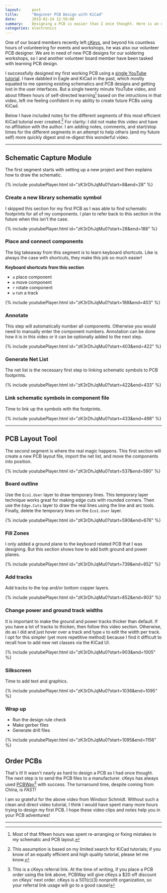 ```yaml
---
layout:     post
title:      "Beginner PCB Design with KiCad"
date:       2019-02-24 12:59:00
summary:    Designing a PCB is easier than I once thought. Here is an outline of the video guide that I followed to successfully design my first PCB.
categories: electronics
---
```


One of our board members recently left [cKeys](https://ckeys.org), and beyond his countless hours of volunteering for events and workshops, he was also our volunteer PCB designer. We are in need of new PCB designs for our soldering workshops, so I and another volunteer board member have been tasked with learning PCB design.

I successfully designed my first working PCB using a [single YouTube tutorial](https://youtu.be/zK3rDhJqMu0). I have dabbled in Eagle and KiCad in the past, which mostly equated to me opening existing schematics and PCB designs and getting lost in the user interfaces. But a single twenty minute YouTube video, and about fifteen hours of self-directed learning[^1] based on the intructions in that video, left me feeling confident in my ability to create future PCBs using KiCad.

Below I have included notes for the different segments of this most efficient KiCad tutorial ever created.[^2] For clarity: I did not make this video and have no affiliation with the author. I am adding notes, comments, and start/stop times for the different segments in an attempt to help others (and my future self) more quickly digest and re-digest this wonderful video.

---

## Schematic Capture Module

The first segment starts with setting up a new project and then explains how to draw the schematic.

{% include youtubePlayer.html id="zK3rDhJqMu0?start=8&end=28" %}

### Create a new library schematic symbol

I skipped this section for my first PCB as I was able to find schematic footprints for all of my components. I plan to refer back to this section in the future when this isn't the case.

{% include youtubePlayer.html id="zK3rDhJqMu0?start=28&end=188" %}

### Place and connect components

The big takeaway from this segment is to learn keyboard shortcuts. Like is always the case with shortcuts, they make this job so much easier!

**Keyboard shortcuts from this section**
- `a` place component
- `m` move component
- `r` rotate component
- `w` run a track

{% include youtubePlayer.html id="zK3rDhJqMu0?start=188&end=403" %}

### Annotate

This step will automatically number all components. Otherwise you would need to manually enter the component numbers. Annotation can be done how it is in this video or it can be optionally added to the next step.

{% include youtubePlayer.html id="zK3rDhJqMu0?start=403&end=422" %}

### Generate Net List

The net list is the necessary first step to linking schematic symbols to PCB footprints.

{% include youtubePlayer.html id="zK3rDhJqMu0?start=422&end=433" %}

### Link schematic symbols in component file

Time to link up the symbols with the footprints.

{% include youtubePlayer.html id="zK3rDhJqMu0?start=433&end=498" %}

---

## PCB Layout Tool

The second segment is where the real magic happens. This first section will create a new PCB layout file, import the net list, and move the components into position.

{% include youtubePlayer.html id="zK3rDhJqMu0?start=537&end=590" %}

### Board outline

Use the `Eco1.User` layer to draw temporary lines. This temporary layer technique works great for making edge cuts with rounded corners. Then use the `Edge.Cuts` layer to draw the real lines using the line and arc tools. Finally, delete the temporary lines on the `Eco1.User` layer.

{% include youtubePlayer.html id="zK3rDhJqMu0?start=590&end=676" %}

### Fill Zones

I only added a ground plane to the keyboard related PCB that I was designing. But this section shows how to add both ground and power planes.

{% include youtubePlayer.html id="zK3rDhJqMu0?start=739&end=852" %}

### Add tracks

Add tracks to the top and/or bottom copper layers.

{% include youtubePlayer.html id="zK3rDhJqMu0?start=852&end=903" %}

### Change power and ground track widths

It is important to make the ground and power tracks thicker than default. If you have a lot of tracks to thicken, then follow this video section. Otherwise, do as I did and just hover over a track and type `e` to edit the width per track. I opt for this simpler (yet more repetitive method) because I find it difficult to recall how to add new net classes via the KiCad UI.

{% include youtubePlayer.html id="zK3rDhJqMu0?start=903&end=1005" %}

### Silkscreen

Time to add text and graphics.

{% include youtubePlayer.html id="zK3rDhJqMu0?start=1036&end=1095" %}

### Wrap up

- Run the design rule check
- Make gerber files
- Generate drill files

{% include youtubePlayer.html id="zK3rDhJqMu0?start=1095&end=1156" %}

## Order PCBs

That's it! It wasn't nearly as hard to design a PCB as I had once thought. The next step is to send the PCB files to a manufacturer. cKeys has always used [PCBWay](https://www.pcbway.com/setinvite.aspx?inviteid=70240)[^3] with success. The turnaround time, despite coming from China, is _FAST!_

I am so grateful for the above video from Windsor Schmidt. Without such a clean and direct video tutorial, I think I would have spent many more hours trying to design my first PCB. I hope these video clips and notes help you in your PCB adventures!

---

[^1]: Most of that fifteen hours was spent re-arranging or fixing mistakes in my schematic and PCB layout.

[^2]: This assumption is based on my limited search for KiCad tutorials; if you know of an equally efficient and high quality tutorial, please let me know.

[^3]: This is a cKeys referral link. At the time of writing, if you place a PCB order using the link above, PCBWay will give cKeys a $20 off discount on cKeys' next order. cKeys is a 501(c)(3) nonprofit organization, so your referral link usage will go to a good cause!
